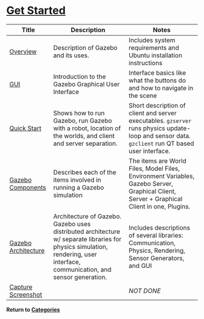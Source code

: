 # [Get Started][1]

|Title|Description|Notes|
|----|----|----|
|[Overview][6]|Description of Gazebo and its uses.|Includes system requirements and Ubuntu installation instructions|
|[GUI][7]|Introduction to the Gazebo Graphical User Interface|Interface basics like what the buttons do and how to navigate in the scene|
|[Quick Start][2]|Shows how to run Gazebo, run Gazebo with a robot, location of the worlds, and client and server separation.|Short description of client and server executables.  `gzserver` runs physics update-loop and sensor data.  `gzclient` run QT based user interface.|
|[Gazebo Components][3]|Describes each of the items involved in running a Gazebo simulation|The items are World Files, Model Files, Environment Variables, Gazebo Server, Graphical Client, Server + Graphical Client in one, Plugins.|
|[Gazebo Architecture][4]|Architecture of Gazebo. Gazebo uses distributed architecture w/ separate libraries for physics simulation, rendering, user interface, communication, and sensor generation.|Includes descriptions of several libraries: Communication, Physics, Rendering, Sensor Generators, and GUI|
|[Capture Screenshot][5]||*NOT DONE*|

**Return to [Categories][8]**

[1]: http://gazebosim.org/tutorials?tut=quick_start&cat=get_started
[2]: ../gazebo_notes/quick_start.md
[3]: ../gazebo_notes/components.md
[4]: ../gazebo_notes/architecture.md
[5]: ../gazebo_notes/screenshot.md
[6]: http://gazebosim.org/tutorials?cat=guided_b&tut=guided_b1
[7]: http://gazebosim.org/tutorials?cat=guided_b&tut=guided_b2
[8]: ../gazebo_notes.md 
